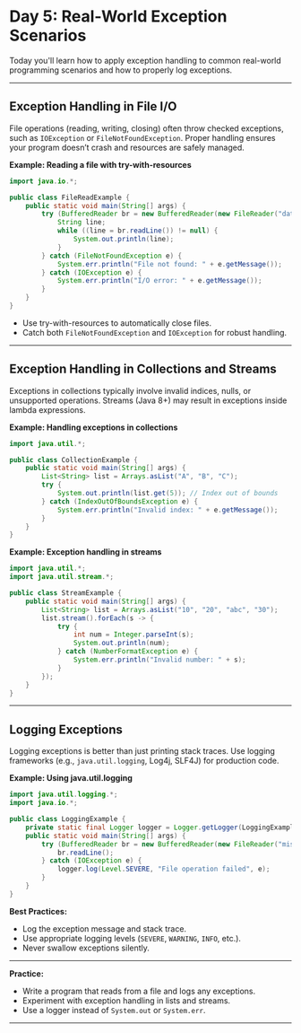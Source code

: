 # Day 5: Real-World Exception Scenarios

Today you'll learn how to apply exception handling to common real-world programming scenarios and how to properly log exceptions.

---

## Exception Handling in File I/O

File operations (reading, writing, closing) often throw checked exceptions, such as `IOException` or `FileNotFoundException`. Proper handling ensures your program doesn’t crash and resources are safely managed.

**Example: Reading a file with try-with-resources**
```java
import java.io.*;

public class FileReadExample {
    public static void main(String[] args) {
        try (BufferedReader br = new BufferedReader(new FileReader("data.txt"))) {
            String line;
            while ((line = br.readLine()) != null) {
                System.out.println(line);
            }
        } catch (FileNotFoundException e) {
            System.err.println("File not found: " + e.getMessage());
        } catch (IOException e) {
            System.err.println("I/O error: " + e.getMessage());
        }
    }
}
```
- Use try-with-resources to automatically close files.
- Catch both `FileNotFoundException` and `IOException` for robust handling.

---

## Exception Handling in Collections and Streams

Exceptions in collections typically involve invalid indices, nulls, or unsupported operations. Streams (Java 8+) may result in exceptions inside lambda expressions.

**Example: Handling exceptions in collections**
```java
import java.util.*;

public class CollectionExample {
    public static void main(String[] args) {
        List<String> list = Arrays.asList("A", "B", "C");
        try {
            System.out.println(list.get(5)); // Index out of bounds
        } catch (IndexOutOfBoundsException e) {
            System.err.println("Invalid index: " + e.getMessage());
        }
    }
}
```

**Example: Exception handling in streams**
```java
import java.util.*;
import java.util.stream.*;

public class StreamExample {
    public static void main(String[] args) {
        List<String> list = Arrays.asList("10", "20", "abc", "30");
        list.stream().forEach(s -> {
            try {
                int num = Integer.parseInt(s);
                System.out.println(num);
            } catch (NumberFormatException e) {
                System.err.println("Invalid number: " + s);
            }
        });
    }
}
```

---

## Logging Exceptions

Logging exceptions is better than just printing stack traces. Use logging frameworks (e.g., `java.util.logging`, Log4j, SLF4J) for production code.

**Example: Using java.util.logging**
```java
import java.util.logging.*;
import java.io.*;

public class LoggingExample {
    private static final Logger logger = Logger.getLogger(LoggingExample.class.getName());
    public static void main(String[] args) {
        try (BufferedReader br = new BufferedReader(new FileReader("missing.txt"))) {
            br.readLine();
        } catch (IOException e) {
            logger.log(Level.SEVERE, "File operation failed", e);
        }
    }
}
```

**Best Practices:**
- Log the exception message and stack trace.
- Use appropriate logging levels (`SEVERE`, `WARNING`, `INFO`, etc.).
- Never swallow exceptions silently.

---

**Practice:**
- Write a program that reads from a file and logs any exceptions.
- Experiment with exception handling in lists and streams.
- Use a logger instead of `System.out` or `System.err`.

---